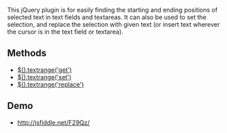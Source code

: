 This jQuery plugin is for easily finding the starting and ending positions of selected text in text fields and textareas. It can also be used to set the selection, and replace the selection with given text (or insert text wherever the cursor is in the text field or textarea).

## Methods
* [$().textrange('get')](https://github.com/dwieeb/jquery-textrange/wiki/Get)
* [$().textrange('set')](https://github.com/dwieeb/jquery-textrange/wiki/Set)
* [$().textrange('replace')](https://github.com/dwieeb/jquery-textrange/wiki/Replace)

## Demo
* http://jsfiddle.net/F29Qz/